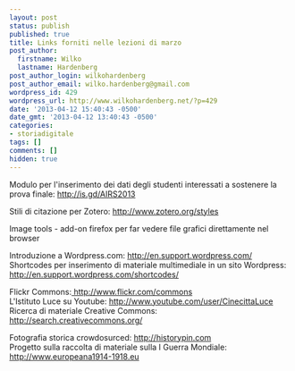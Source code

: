```yaml
---
layout: post
status: publish
published: true
title: Links forniti nelle lezioni di marzo
post_author:
  firstname: Wilko
  lastname: Hardenberg
post_author_login: wilkohardenberg
post_author_email: wilko.hardenberg@gmail.com
wordpress_id: 429
wordpress_url: http://www.wilkohardenberg.net/?p=429
date: '2013-04-12 15:40:43 -0500'
date_gmt: '2013-04-12 13:40:43 -0500'
categories:
- storiadigitale
tags: []
comments: []
hidden: true
---
```

<p>Modulo per l'inserimento dei dati degli studenti interessati a sostenere la prova finale: <a href="http://is.gd/AIRS2013" target="_blank">http://is.gd/AIRS2013</a></p>
<p>Stili di citazione per Zotero: <a href="http://www.zotero.org/styles" target="_blank">http://www.zotero.org/styles</a></p>
<p>Image tools - add-on firefox per far vedere file grafici direttamente nel browser</p>
<p>Introduzione a Wordpress.com: <a href="http://en.support.wordpress.com/" target="_blank">http://en.support.wordpress.com/</a><br />
Shortcodes per inserimento di materiale multimediale in un sito Wordpress: <a href="http://en.support.wordpress.com/shortcodes/" target="_blank">http://en.support.wordpress.com/shortcodes/</a></p>
<p>Flickr Commons:<a href=" http://www.flickr.com/commons" target="_blank"> http://www.flickr.com/commons</a><br />
L'Istituto Luce su Youtube: <a href="http://www.youtube.com/user/CinecittaLuce" target="_blank">http://www.youtube.com/user/CinecittaLuce</a><br />
Ricerca di materiale Creative Commons: <a href="http://search.creativecommons.org/" target="_blank">http://search.creativecommons.org/</a></p>
<p>Fotografia storica crowdosurced: <a href="http://historypin.com" target="_blank">http://historypin.com</a><br />
Progetto sulla raccolta di materiale sulla I Guerra Mondiale: <a href="http://www.europeana1914-1918.eu" target="_blank">http://www.europeana1914-1918.eu</a></p>
